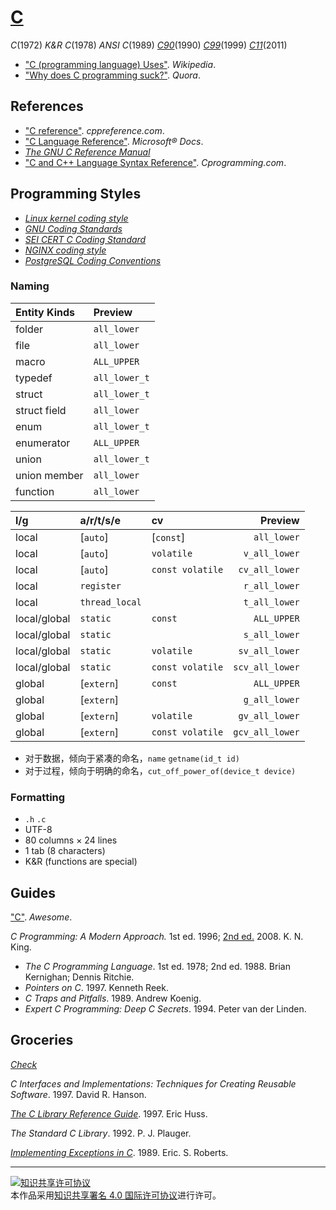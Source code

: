 # [C](http://open-std.org/jtc1/sc22/wg14/)

*C*(1972)
*K&R C*(1978)
*ANSI C*(1989)
[*C90*](https://iso.org/standard/17782.html)(1990)
[*C99*](https://iso.org/standard/29237.html)(1999)
[*C11*](https://iso.org/standard/57853.html)(2011)

+ ["C (programming language) Uses"](https://wikipedia.org/wiki/C_(programming_language)#Uses). *Wikipedia*.
+ ["Why does C programming suck?"](https://quora.com/Why-does-C-programming-suck). *Quora*.

## References

+ ["C reference"](http://cppreference.com/w/c). *cppreference.com*.
+ ["C Language Reference"](https://docs.microsoft.com/cpp/c-language/c-language-reference). *Microsoft® Docs*.
+ [*The GNU C Reference Manual*](https://gnu.org/software/gnu-c-manual/gnu-c-manual.html)
+ ["C and C++ Language Syntax Reference"](https://cprogramming.com/reference). *Cprogramming.com*.

## Programming Styles

+ [*Linux kernel coding style*](https://github.com/torvalds/linux/blob/master/Documentation/process/coding-style.rst)
+ [*GNU Coding Standards*](https://gnu.org/prep/standards/standards.html)
+ [*SEI CERT C Coding Standard*](https://wiki.sei.cmu.edu/confluence/display/c)
+ [*NGINX coding style*](https://nginx.com/resources/wiki/start/topics/examples/coding_style)
+ [*PostgreSQL Coding Conventions*](https://postgresql.org/docs/current/static/source.html)

### Naming

| Entity Kinds | Preview       |
|:------------ |:------------- |
| folder       | `all_lower`   |
| file         | `all_lower`   |
| macro        | `ALL_UPPER`   |
| typedef      | `all_lower_t` |
| struct       | `all_lower_t` |
| struct field | `all_lower`   |
| enum         | `all_lower_t` |
| enumerator   | `ALL_UPPER`   |
| union        | `all_lower_t` |
| union member | `all_lower`   |
| function     | `all_lower`   |

| l/g          | a/r/t/s/e      | cv               | Preview         |
|:------------ |:-------------- |:---------------- | ---------------:|
| local        | [`auto`]       | [`const`]        |     `all_lower` |
| local        | [`auto`]       | `volatile`       |   `v_all_lower` |
| local        | [`auto`]       | `const volatile` |  `cv_all_lower` |
| local        | `register`     |                  |   `r_all_lower` |
| local        | `thread_local` |                  |   `t_all_lower` |
| local/global | `static`       | `const`          |     `ALL_UPPER` |
| local/global | `static`       |                  |   `s_all_lower` |
| local/global | `static`       | `volatile`       |  `sv_all_lower` |
| local/global | `static`       | `const volatile` | `scv_all_lower` |
| global       | [`extern`]     | `const`          |     `ALL_UPPER` |
| global       | [`extern`]     |                  |   `g_all_lower` |
| global       | [`extern`]     | `volatile`       |  `gv_all_lower` |
| global       | [`extern`]     | `const volatile` | `gcv_all_lower` |

+ 对于数据，倾向于紧凑的命名，`name` `getname(id_t id)`
+ 对于过程，倾向于明确的命名，`cut_off_power_of(device_t device)`

### Formatting

+ `.h` `.c`
+ UTF-8
+ 80 columns × 24 lines
+ 1 tab (8 characters)
+ K&R (functions are special)

## Guides

["C"](https://notabug.org/koz.ross/awesome-c). *Awesome*.

*C Programming: A Modern Approach.* 1st ed. 1996; [2nd ed.](http://knking.com/books/c2) 2008. K. N. King.
+ *The C Programming Language*. 1st ed. 1978; 2nd ed. 1988. Brian Kernighan; Dennis Ritchie.
+ *Pointers on C*. 1997. Kenneth Reek.
+ *C Traps and Pitfalls*. 1989. Andrew Koenig.
+ *Expert C Programming: Deep C Secrets*. 1994. Peter van der Linden.

## Groceries

[*Check*](https://libcheck.github.io/check)

*C Interfaces and Implementations: Techniques for Creating Reusable Software*. 1997. David R. Hanson.

[*The C Library Reference Guide*](https://www-s.acm.illinois.edu/webmonkeys/book/c_guide). 1997. Eric Huss.

*The Standard C Library*. 1992. P. J. Plauger.

[*Implementing Exceptions in C*](http://hpl.hp.com/techreports/Compaq-DEC/SRC-RR-40.pdf). 1989. Eric. S. Roberts.

___
<a rel="license" href="http://creativecommons.org/licenses/by/4.0/"><img alt="知识共享许可协议" style="border-width:0" src="https://i.creativecommons.org/l/by/4.0/88x31.png" /></a><br />本作品采用<a rel="license" href="http://creativecommons.org/licenses/by/4.0/">知识共享署名 4.0 国际许可协议</a>进行许可。
